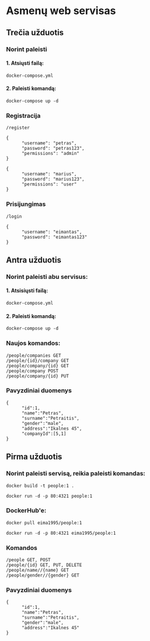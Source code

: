 # Asmenų web servisas

## Trečia užduotis

### Norint paleisti

#### 1. Atsiųsti failą:

```
docker-compose.yml 
```

#### 2. Paleisti komandą:

```
docker-compose up -d
```

### Registracija

```
/register

{
      "username": "petras",
      "password": "petras123",
      "permissions": "admin"
}

{
      "username": "marius",
      "password": "marius123",
      "permissions": "user"
}
```

### Prisijungimas

```
/login

{
      "username": "eimantas",
      "password": "eimantas123"
}
```

## Antra užduotis

### Norint paleisti abu servisus:

#### 1. Atsisiųsti failą:

```
docker-compose.yml 
```

#### 2. Paleisti komandą:

```
docker-compose up -d
```
### Naujos komandos:

```
/people/companies GET
/people/{id}/company GET
/people/company/{id} GET
/people/company POST
/people/company/{id} PUT
```
### Pavyzdiniai duomenys
```
{
      "id":1,
      "name":"Petras",
      "surname":"Petraitis",
      "gender":"male",
      "address":"Ikalnes 45",
      "companyId":[5,1]
}
```

## Pirma užduotis

### Norint paleisti servisą, reikia paleisti komandas:

```
docker build -t people:1 .

docker run -d -p 80:4321 people:1
```

### DockerHub'e:

```
docker pull eima1995/people:1

docker run -d -p 80:4321 eima1995/people:1
```

### Komandos

```
/people GET, POST
/people/{id} GET, PUT, DELETE
/people/name//{name} GET
/people/gender//{gender} GET
```

### Pavyzdiniai duomenys
```
{
      "id":1,
      "name":"Petras",
      "surname":"Petraitis",
      "gender":"male",
      "address":"Ikalnes 45"
}
```
